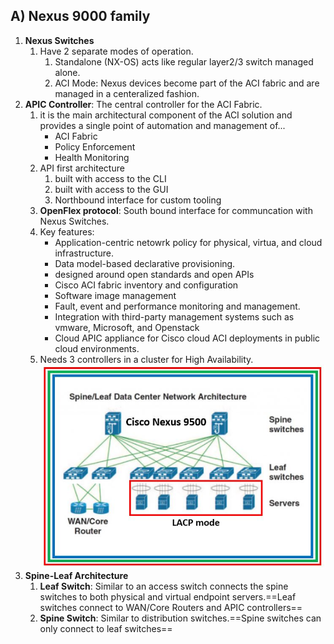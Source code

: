 ## A) Nexus 9000 family

1. **Nexus Switches**
   1. Have 2 separate modes of operation.
      1. Standalone (NX-OS) acts like regular layer2/3 switch managed alone.
      2. ACI Mode: Nexus devices become part of the ACI fabric and are managed in a centeralized fashion.
2. **APIC Controller**: The central controller for the ACI Fabric.
   1.  it is the main architectural component of the ACI solution and provides a single point of automation and management of...
       - ACI Fabric
       - Policy Enforcement
       - Health Monitoring
    2. API first architecture 
       1. built with access to the CLI
       2. built with access to the GUI
       3. Northbound interface for custom tooling
    3. **OpenFlex protocol**: South bound interface for communcation with Nexus Switches.
    4. Key features:
        - Application-centric netowrk policy for physical, virtua, and cloud infrastructure.
        - Data model-based declarative provisioning.
        - designed around open standards and open APIs
        - Cisco ACI fabric inventory and configuration
        - Software image management
        - Fault, event and performance monitoring and management.
        - Integration with third-party management systems such as vmware, Microsoft, and Openstack
        - Cloud APIC appliance for Cisco cloud ACI deployments in public cloud environments. 
    5. Needs 3 controllers in a cluster for High Availability.
   ![ACI Topology](spineleaf.JPG)
3. **Spine-Leaf Architecture** 
   1. **Leaf Switch**: Similar to an access switch connects the spine switches to both physical and virtual endpoint servers.==Leaf switches connect to WAN/Core Routers and APIC controllers==
   2. **Spine Switch**: Similar to distribution switches.==Spine switches can only connect to leaf switches==